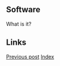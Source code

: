 
## Software
What is it?

## Links
[Previous post](http://constpetrov.github.io/blog4)
[Index](http://constpetrov.github.io/index)